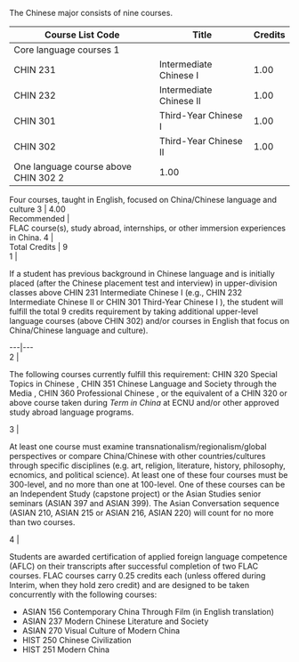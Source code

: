 The Chinese major consists of nine courses.

Course List  Code  |  Title  |  Credits  
---|---|---  
Core language courses  1  |  
CHIN 231  |  Intermediate Chinese I  |  1.00  
CHIN 232  |  Intermediate Chinese II  |  1.00  
CHIN 301  |  Third-Year Chinese I  |  1.00  
CHIN 302  |  Third-Year Chinese II  |  1.00  
One language course above CHIN 302  2  |  1.00  
Four courses, taught in English, focused on China/Chinese language and culture
3  |  4.00  
Recommended  |  
FLAC course(s), study abroad, internships, or other immersion experiences in
China.  4  |  
Total Credits  |  9  
1  |

If a student has previous background in Chinese language and is initially
placed (after the Chinese placement test and interview) in upper-division
classes above  CHIN 231 Intermediate Chinese I  (e.g.,  CHIN 232 Intermediate
Chinese II  or  CHIN 301 Third-Year Chinese I  ), the student will fulfill the
total 9 credits requirement by taking additional upper-level language courses
(above CHIN 302) and/or courses in English that focus on China/Chinese
language and culture).  
  
---|---  
2  |

The following courses currently fulfill this requirement:  CHIN 320 Special
Topics in Chinese  ,  CHIN 351 Chinese Language and Society through the Media
,  CHIN 360 Professional Chinese  , or the equivalent of a CHIN 320 or above
course taken during _Term in China_ at ECNU and/or other approved study abroad
language programs.  
  
3  |

At least one course must examine transnationalism/regionalism/global
perspectives or compare China/Chinese with other countries/cultures through
specific disciplines (e.g. art, religion, literature, history, philosophy,
ecnomics, and political science). At least one of these four courses must be
300-level, and no more than one at 100-level. One of these courses can be an
Independent Study (capstone project) or the Asian Studies senior seminars
(ASIAN 397 and ASIAN 399). The Asian Conversation sequence (ASIAN 210, ASIAN
215 or ASIAN 216, ASIAN 220) will count for no more than two courses.  
  
4  |

Students are awarded certification of applied foreign language competence
(AFLC) on their transcripts after successful completion of two FLAC courses.
FLAC courses carry 0.25 credits each (unless offered during Interim, when they
hold zero credit) and are designed to be taken concurrently with the following
courses:

  * ASIAN 156 Contemporary China Through Film (in English translation) 
  * ASIAN 237 Modern Chinese Literature and Society 
  * ASIAN 270 Visual Culture of Modern China 
  * HIST 250 Chinese Civilization 
  * HIST 251 Modern China 

